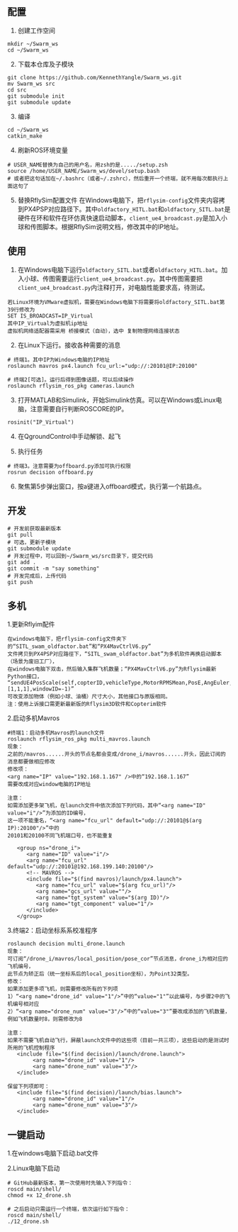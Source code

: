 ## 配置
1. 创建工作空间
``` 
mkdir ~/Swarm_ws
cd ~/Swarm_ws
```

2. 下载本仓库及子模块
```
git clone https://github.com/KennethYangle/Swarm_ws.git
mv Swarm_ws src
cd src
git submodule init
git submodule update
```

3. 编译
```
cd ~/Swarm_ws
catkin_make
```

4. 刷新ROS环境变量
```
# USER_NAME替换为自己的用户名，用zsh的是...../setup.zsh
source /home/USER_NAME/Swarm_ws/devel/setup.bash
# 或者把这句话加在~/.bashrc（或者~/.zshrc），然后重开一个终端，就不用每次都执行上面这句了
```

5. 替换RflySim配置文件
在Windows电脑下，把`rflysim-config`文件夹内容拷到PX4PSP对应路径下。其中`oldfactory_HITL.bat`和`oldfactory_SITL.bat`是硬件在环和软件在环仿真快速启动脚本，`client_ue4_broadcast.py`是加入小球和传图脚本。根据RflySim说明文档，修改其中的IP地址。




## 使用
1. 在Windows电脑下运行`oldfactory_SITL.bat`或者`oldfactory_HITL.bat`。加入小球、传图需要运行`client_ue4_broadcast.py`。其中传图需要把`client_ue4_broadcast.py`内注释打开，对电脑性能要求高，待测试。
```
若Linux环境为VMware虚拟机，需要在Windows电脑下将需要将oldfactory_SITL.bat第39行修改为
SET IS_BROADCAST=IP_Virtual
其中IP_Virtual为虚拟机ip地址
虚拟机网络适配器需采用 桥接模式（自动），选中 复制物理网络连接状态
```

2. 在Linux下运行。接收各种需要的消息
```
# 终端1。其中IP为Windows电脑的IP地址
roslaunch mavros px4.launch fcu_url:="udp://:20101@IP:20100"

# 终端2[可选]。运行后得到图像话题，可以后续操作
roslaunch rflysim_ros_pkg cameras.launch
```

3. 打开MATLAB和Simulink，开始Simulink仿真。可以在Windows或Linux电脑，注意需要自行判断ROSCORE的IP。
```
rosinit("IP_Virtual")
```
4. 在QgroundControl中手动解锁、起飞

5. 执行任务
```
# 终端3。注意需要为offboard.py添加可执行权限
rosrun decision offboard.py
```

6. 聚焦第5步弹出窗口，按a键进入offboard模式，执行第一个航路点。




## 开发
```
# 开发前获取最新版本
git pull
# 可选，更新子模块
git submodule update
# 开发过程中，可以回到~/Swarm_ws/src目录下，提交代码 
git add .
git commit -m "say something"
# 开发完成后，上传代码
git push
```
## 多机
1.更新Rflyim配件
```
在windows电脑下，把rflysim-config文件夹下的“SITL_swam_oldfactor.bat”和“PX4MavCtrlV6.py”
文件拷贝到PX4PSP对应路徑下，“SITL_swam_oldfactor.bat”为多机软件再换启动脚本（场景为废旧工厂），
在windows电脑下双击，然后输入集群飞机数量；“PX4MavCtrlV6.py”为Rflysim最新Python接口，
“sendUE4PosScale(self,copterID,vehicleType,MotorRPMSMean,PosE,AngEuler,Scale=[1,1,1],windowID=-1)”
可改变添加物体（例如小球、油桶）尺寸大小，其他接口与原版相同。
注：使用上诉接口需更新最新版的Rflysim3D软件和Copterim软件
```

2.启动多机Mavros
```
#终端1：启动多机Mavros的launch文件
roslaunch rflysim_ros_pkg multi_mavros.launch
现象：
之前的/mavros......开头的节点名都会变成/drone_i/mavros......开头，因此订阅的消息都要做相应修改
修改项：
<arg name="IP" value="192.168.1.167" />中的“192.168.1.167”
需要改成对应window电脑的IP地址
```
```
注意：
如需添加更多架飞机，在launch文件中依次添加下列代码，其中“<arg name="ID" value="i"/>”为添加的ID编号，
这一项不能重名，“<arg name="fcu_url" default="udp://:20101@$(arg IP):20100"/>”中的
20101和20100不同飞机端口号，也不能重复

   <group ns="drone_i">
      <arg name="ID" value="i"/>
      <arg name="fcu_url" default="udp://:20101@192.168.199.140:20100"/>
      <!-- MAVROS -->
      <include file="$(find mavros)/launch/px4.launch">
         <arg name="fcu_url" value="$(arg fcu_url)"/>
         <arg name="gcs_url" value=""/>
         <arg name="tgt_system" value="$(arg ID)"/>
         <arg name="tgt_component" value="1"/>
      </include>
   </group>
```

3.终端2：启动坐标系系校准程序
```
roslaunch decision multi_drone.launch
现象：
可订阅“/drone_i/mavros/local_position/pose_cor”节点消息，drone_i为相对应的飞机编号，
此节点为矫正后（统一坐标系后的local_position坐标），为Point32类型。
修改：
如果添加更多项飞机，则需要修改所有的下列项
1）“<arg name="drone_id" value="1"/>”中的“value="1"”以此编号，与步骤2中的飞机编号相对应
2）“<arg name="drone_num" value="3"/>”中的“value="3"”要改成添加的飞机数量，例如飞机数量时8，则需修改为8
```

```
注意：
如果不需要飞机自动飞行，屏蔽launch文件中的这些项（目前一共三项），这些启动的是测试时所用的飞机控制程序
   <include file="$(find decision)/launch/drone.launch">
        <arg name="drone_id" value="1"/>
        <arg name="drone_num" value="3"/>
   </include>

保留下列项即可：
   <include file="$(find decision)/launch/bias.launch">
        <arg name="drone_id" value="1"/>
        <arg name="drone_num" value="3"/>
   </include>
```

## 一键启动
1.在windows电脑下启动.bat文件

2.Linux电脑下启动
```
# GitHub最新版本，第一次使用时先输入下列指令：
roscd main/shell/
chmod +x 12_drone.sh

# 之后启动只需运行一个终端，依次运行如下指令：
roscd main/shell/
./12_drone.sh
```

